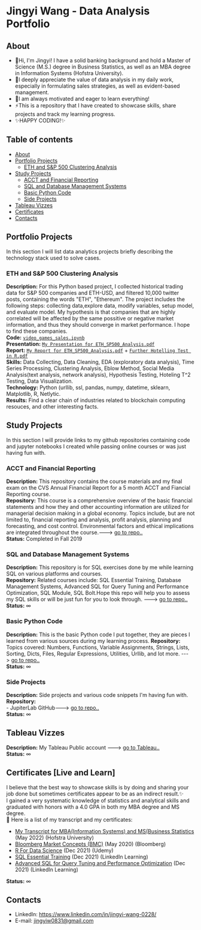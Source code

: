 # Jingyi Wang - Data Analysis Portfolio 

## About

- 👋Hi, I'm Jingyi! I have a solid banking background and hold a Master of Science (M.S.) degree in Business Statistics, as well as an MBA degree in Information Systems (Hofstra University). <br />
- 💞️I deeply appreciate the value of data analysis in my daily work, especially in formulating sales strategies, as well as evident-based management. 
- 🌱I am always motivated and eager to learn everything!<br />
- ⚡This is a repository that I have created to showcase skills, share projects and track my learning progress. <br />
- ✨HAPPY CODING!✨<br />
  

## Table of contents
- [About](#about)
- [Portfolio Projects](#portfolio-projects)
	+ [ETH and S&P 500 Clustering Analysis](#eth-and-sp-500-clustering-analysis)
- [Study Projects](#study-projects)<br>
	+ [ACCT and Financial Reporting](#acct-and-financial-reporting)
	+ [SQL and Database Management Systems](#sql-and-database-management-systems)  
	+ [Basic Python Code](#basic-python-code)
	+ [Side Projects](#side-projects)
- [Tableau Vizzes](#tableau-vizzes)
- [Certificates](#certificates-live-and-learn)
- [Contacts](#contacts)


## Portfolio Projects
In this section I will list data analytics projects briefly describing the technology stack used to solve cases.

### ETH and S&P 500 Clustering Analysis

**Description:** For this Python based project, I collected historical trading data for S&P 500 companies and ETH-USD, and filtered 10,000 twitter posts, containing the words "ETH", "Ethereum". The project includes the following steps: collecting data,explore data, modify variables, setup model, and evaluate model. My hypothesis is that companies that are highly correlated will be affected by the same possitive or negative market information, and thus they should converge in market performance. I hope to find these companies.<br>
**Code:** [`video_games_sales.ipynb`](https://github.com/nktnlx/data_analysis_portfolio/blob/main/video_games_sales.ipynb)<br>
**Presentation:** [`My Presentation for ETH_SP500_Analysis.pdf`](https://github.com/Jing0831/ETH_SP500_Clustering_Analysis/blob/801bbe34b2361cbab5f4cdb3f58386264995c317/ETH_SP500_Analysis_Presentation_JY.pdf)<br>
**Report:**
           [`My Report for ETH_SP500_Analysis.pdf`](https://github.com/Jing0831/ETH_SP500_Clustering_Analysis/blob/801bbe34b2361cbab5f4cdb3f58386264995c317/ETH_SP500_Analysis_Report_JY.pdf)
         + [`Further Hotelling Test in R.pdf`](https://github.com/Jing0831/ETH_SP500_Clustering_Analysis/blob/ce8c56e0816115e6e1902d1a868ae8265e312438/Further%20Testing%20in%20R.pdf)<br>
**Skills:** Data Collecting, Data Cleaning, EDA (exploratory data analysis), Time Series Processing, Clustering Analysis, Eblow Method, Social Media Analysis(text analysis, network analysis), Hypothesis Testing, Hoteling T^2 Testing, Data Visualization. <br>
**Technology:** Python (urllib, ssl, pandas, numpy, datetime, sklearn, Matplotlib, R, Netlytic.<br>
**Results:** Find a clear chain of industries related to blockchain computing resouces, and other interesting facts.<br>


## Study Projects
In this section I will provide links to my github repositories containing code and jupyter notebooks I created while passing online courses or was just having fun with.

### ACCT and Financial Reporting
**Description:** This repository contains the course materials and my final exam on the CVS Annual Financial Report for a 5 month ACCT and Fiancial Reporting course.<br>
**Repository:** This course is a comprehensive overview of the basic financial statements and how they and other accounting information are utilized for managerial decision making in a global economy. Topics include, but are not limited to, financial reporting and analysis, profit analysis, planning and forecasting, and cost control.  Environmental factors and ethical implications are integrated throughout the course.---> [go to repo..](https://github.com/Jing0831/ACCT-and-Financial-Reporting.git)<br> 
**Status:** Completed in Fall 2019

### SQL and Database Management Systems
**Description:** This repository is for SQL exercises done by me while learning SQL on various platforms and courses.<br>
**Repository:** Related courses include: SQL Essential Training, Database Management Systems, Advanced SQL for Query Tuning and Performance Optimization, SQL Module, SQL Bolt.Hope this repo will help you to assess my SQL skills or will be just fun for you to look through. ---> [go to repo..](https://github.com/Jing0831/SQL-and-Database-Management-Systems.git)<br>
**Status:** ∞ 

### Basic Python Code
**Description:** This is the basic Python code I put together, they are pieces I learned from various sources during my learning process. 
**Repository:** Topics covered: Numbers, Functions, Variable Assignments, Strings, Lists, Sorting, Dicts, Files, Regular Expressions, Utilities, Urllib, and lot more. ---> [go to repo..](https://github.com/Jing0831/Python_code.git)  
**Status:** ∞ 

### Side Projects
**Description:** Side projects and various code snippets I'm having fun with.  
**Repository:** <br />- JupiterLab GitHub---> [go to repo..](https://github.com/Jing0831/jupyterlab-github.git)  
**Status:** ∞  


## Tableau Vizzes
**Description:** My Tableau Public account ---> [go to Tableau..](https://public.tableau.com/app/profile/wjingyi)  
**Status:** ∞  


## Certificates [Live and Learn]
I believe that the best way to showcase skills is by doing and sharing your job done but sometimes certificates appear to be as an indirect result.✨<br>
I gained a very systematic knowledge of statistics and analytical skills and graduated with honors with a 4.0 GPA in both my MBA degree and MS degree.<br/>
💞️ Here is a list of my transcript and my certificates:
- [My Transcript for MBA(Information Systems) and MS(Business Statistics](https://github.com/Jing0831/My_Portfolio/blob/753da078f2acd2362fe69dbb16b18e9227ad49e2/Transcript.pdf) (May 2022) (Hofstra University)<br>
- [Bloomberg Market Concepts (BMC)](https://portal.bloombergforeducation.com/certificates/saaCPkA6SZVYcQzUNeapSWLj) (May 2020) (Bloomberg)<br>
- [R For Data Science](https://www.udemy.com/certificate/UC-63208765-f4cf-43c1-b77e-f02755207c44/) (Dec 2021) (Udemy) <br>
- [SQL Essential Training](https://www.linkedin.com/learning/certificates/86825e18ea1e2b87826f3961dab2aba022bbc2ab21481a03ad9ebf38fbd37796?trk=share_certificate) (Dec 2021) (LinkedIn Learning)<br>
- [Advanced SQL for Query Tuning and Performance Optimization](https://www.linkedin.com/learning/certificates/f866bfde96069d829c462124e1f8465686326ad5e6aadc3165530dfafb949d99?trk=share_certificate) (Dec 2021) (LinkedIn Learning)<br>

**Status:** ∞ 


## Contacts
- LinkedIn: https://www.linkedin.com/in/jingyi-wang-0228/
- E-mail: jingyiw0831@gmail.com
